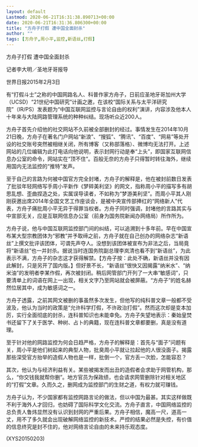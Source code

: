 ```yaml
---
layout: default
Lastmod: 2020-06-21T16:31:38.890713+00:00
date: 2020-06-21T16:31:36.806300+00:00
title: "方舟子打假 遭中国全面封杀"
author: ""
tags: [方舟子,周小平,监控,新语丝,打假]
---
```


方舟子打假 遭中国全面封杀

记者李大明／圣地牙哥报导

世界日报2015年2月3日

有“打假斗士”之称的中国网路名人、科普作家方舟子，日前应圣地牙哥加州大学（UCSD）“21世纪中国研究”计画之邀，在该校“国际关系与太平洋研究院”（IR/PS）发表题为“中国互联网监控与言论自由的权利”演讲，内容涉及他本人十年来与大陆网路管理系统的种种纠结。现场听众近200人。

方舟子首先介绍他的社交网站不久前被全部删封的经过。事情发生在2014年10月21日晚，方舟子在著名门户网站“新浪”、“搜狐”、“腾讯”、“百度”、“网易”等处开设的社交账号突然被相继关闭，所有博客（又称部落格）、微博均无法打开。上述网站的几位编辑为此打电话向他说明，表示封网行动是奉“上头”，即国家互联网信息办公室的命令，网站实在“顶不住”。百般无奈的方舟子只得暂时转往海外，继续用国内无法监控的“推特”发声。

至于自己的言路为何被中国官方完全封堵，方舟子的解释是，他在被封前数日发表了批驳年轻网络写手周小平新作《梦碎美利坚》的网文，指称周小平的描写多有胡思乱想、歪曲捏造之处，实属误导读者，不如称为“梦游美利坚”。而周小平其人刚刚获邀出席2014年全国文艺工作座谈会，是被中央宣传部捧红的“网络新人”代表，方舟子痛批周小平无异于得罪当权者。方舟子同时强调，封堵他的言路其实与中宣部无关，应是互联网信息办公室（前身为国务院新闻办网络局）所作所为。

方舟子说，他与中国互联网监控部门间的纠结，可以追溯到十多年前。早在中国宣布某大型宗教团体为“邪教”并予取缔之前，方舟子就在自己创办的网络杂志“新语丝”上撰文批评该团体，可谓先声夺人。没想到该团体被宣布为非法之后，当局竟将“新语丝”也一并封杀。据说当时连国务院副总理李岚清也看不到“新语丝”，为此表示不满，方舟子的杂志这才获得解禁。【方舟子按：此处不确，新语丝并没有因此解封，只是另开了国内版。】但好景不长，“新语丝”很快又因揭露“纳米水”、“纳米油”的发明者李某作假，再次被封闭。稍后网管部门开列了一大串“敏感词”，只要清单上的词语在网上一出现，相关文字乃至网站就会被屏蔽。“方舟子”的姓名赫然位居其中，成为敏感词之一。

方舟子透露，之前其网文被删的事虽然多次发生，但他写的纯科普文章一般都不受波及，他认为当时的政策是“允许科学打假，不许政治打假”。然而这次却是变本加厉，实行全面彻底的封杀，连科普知识也未能幸免。方舟子失望地表示：秦始皇焚书还留下了关于医学、种树、占卜的典籍，现在连科普文章都要删，真是没有道理。

至于针对他的网路监控为何会日趋严格，方舟子的解释是：首先与“面子”问题有关，周小平是他们树起来的典型人物，批臭周小平就让拉起他的人很没面子。揭露那些深受官方抬举的造假人物也是一样，批倒一个，官方丢一次脸，怎能容忍？

其次，他认为与经济利益有关。某些被揭发而出丑的造假者会求助于网管机构，那么，“你交钱我就帮你删”。地方官员为保政绩，也会请求网管删除针对相关地区的“打假”文章。久而久之，删网成为监控部门的生财之道，有权力就可赚钱。

方舟子认为，不少国家都有监控网路言论的做法，但以中国为最甚。其实这样做既不利于海外人才回归，也妨碍了国际科学文化交流。方舟子直言，中国网络监控的总负责人鲁炜显然没有认识到封网的严重后果。方舟子相信，魔高一尺，道高一丈，用不了多久就会出现破解网络监控的新技术。严控的结果必然是失控，有价值的信息终究是封不住的，他对网络言论自由的未来持乐观态度。

(XYS20150203)

